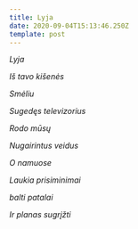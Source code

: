 ```yaml
---
title: Lyja
date: 2020-09-04T15:13:46.250Z
template: post
---
```

*Lyja*

*Iš tavo kišenės*

*Smėliu*

*Sugedęs televizorius*

*Rodo mūsų*

*Nugairintus veidus*

*O namuose*

*Laukia prisiminimai*

*balti patalai*

*Ir planas sugrįžti*